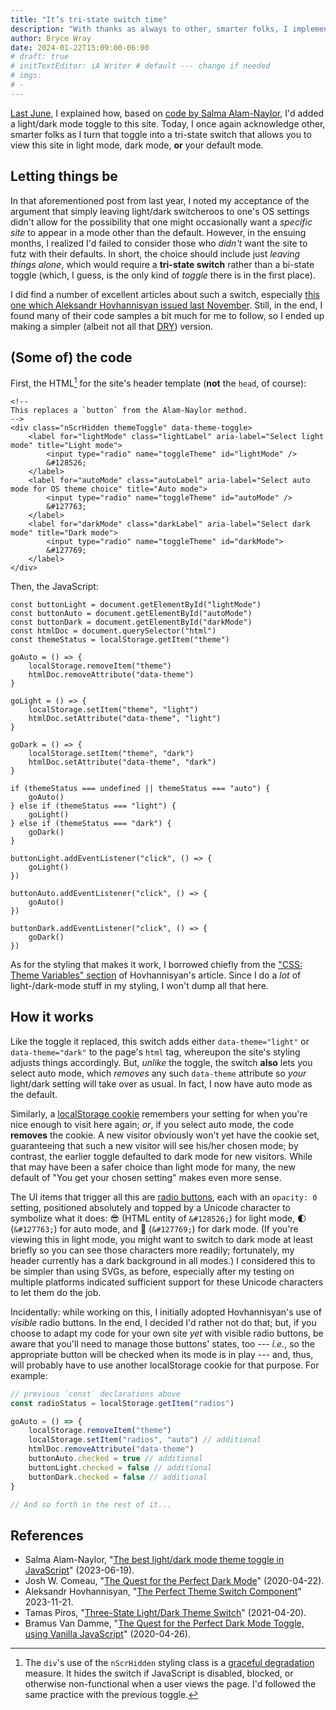 ```yaml
---
title: "It’s tri-state switch time"
description: "With thanks as always to other, smarter folks, I implement a mode switch that gives you yet another option."
author: Bryce Wray
date: 2024-01-22T15:09:00-06:00
# draft: true
# initTextEditor: iA Writer # default --- change if needed
# imgs:
# -
---
```


[Last June](/posts/2023/06/great-take-toggle), I explained how, based on [code by Salma Alam-Naylor](https://whitep4nth3r.com/blog/best-light-dark-mode-theme-toggle-javascript/), I'd added a light/dark mode toggle to this site. Today, I once again acknowledge other, smarter folks as I turn that toggle into a tri-state switch that allows you to view this site in light mode, dark mode, **or** your default mode.

<!--more-->

## Letting things be

In that aforementioned post from last year, I noted my acceptance of the argument that simply leaving light/dark switcheroos to one's OS settings didn't allow for the possibility that one might occasionally want a *specific site* to appear in a mode other than the default. However, in the ensuing months, I realized I'd failed to consider those who *didn't* want the site to futz with their defaults. In short, the choice should include just *leaving things alone*, which would require a **tri-state switch** rather than a bi-state toggle (which, I guess, is the only kind of *toggle* there is in the first place).

I did find a number of excellent articles about such a switch, especially [this one which Aleksandr Hovhannisyan issued last November](https://www.aleksandrhovhannisyan.com/blog/the-perfect-theme-switch/). Still, in the end, I found many of their code samples a bit much for me to follow, so I ended up making a simpler (albeit not all that [DRY](https://www.baeldung.com/cs/dry-software-design-principle)) version.

## (Some of) the code

First, the HTML[^noJS] for the site's header template (**not** the `head`, of course):

[^noJS]: The `div`'s use of the `nScrHidden`  styling class is a [graceful degradation](https://developer.mozilla.org/en-US/docs/Glossary/Graceful_degradation) measure. It hides the switch if JavaScript is disabled, blocked, or otherwise non-functional when a user views the page. I'd followed the same practice with the previous toggle.

```html{bigdiv=true}
<!--
This replaces a `button` from the Alam-Naylor method.
-->
<div class="nScrHidden themeToggle" data-theme-toggle>
	<label for="lightMode" class="lightLabel" aria-label="Select light mode" title="Light mode">
		<input type="radio" name="toggleTheme" id="lightMode" />
		&#128526;
	</label>
	<label for="autoMode" class="autoLabel" aria-label="Select auto mode for OS theme choice" title="Auto mode">
		<input type="radio" name="toggleTheme" id="autoMode" />
		&#127763;
	</label>
	<label for="darkMode" class="darkLabel" aria-label="Select dark mode" title="Dark mode">
		<input type="radio" name="toggleTheme" id="darkMode">
		&#127769;
	</label>
</div>
```

Then, the JavaScript:

```js{filename="mode-switch-auto.js"}
const buttonLight = document.getElementById("lightMode")
const buttonAuto = document.getElementById("autoMode")
const buttonDark = document.getElementById("darkMode")
const htmlDoc = document.querySelector("html")
const themeStatus = localStorage.getItem("theme")

goAuto = () => {
	localStorage.removeItem("theme")
	htmlDoc.removeAttribute("data-theme")
}

goLight = () => {
	localStorage.setItem("theme", "light")
	htmlDoc.setAttribute("data-theme", "light")
}

goDark = () => {
	localStorage.setItem("theme", "dark")
	htmlDoc.setAttribute("data-theme", "dark")
}

if (themeStatus === undefined || themeStatus === "auto") {
	goAuto()
} else if (themeStatus === "light") {
	goLight()
} else if (themeStatus === "dark") {
	goDark()
}

buttonLight.addEventListener("click", () => {
	goLight()
})

buttonAuto.addEventListener("click", () => {
	goAuto()
})

buttonDark.addEventListener("click", () => {
	goDark()
})
```

As for the styling that makes it work, I borrowed chiefly from the ["CSS: Theme Variables" section](https://www.aleksandrhovhannisyan.com/blog/the-perfect-theme-switch/#css-theme-variables) of Hovhannisyan's article. Since I do a *lot* of light-/dark-mode stuff in my styling, I won't dump all that here.

## How it works

Like the toggle it replaced, this switch adds either `data-theme="light"` or `data-theme="dark"` to the page's `html` tag, whereupon the site's styling adjusts things accordingly. But, *unlike* the toggle,  the switch **also** lets you select auto mode, which *removes* any such `data-theme` attribute so *your* light/dark setting will take over as usual. In fact, I now have auto mode as the default.

Similarly, a [localStorage cookie](https://developer.mozilla.org/en-US/docs/Web/API/Window/localStorage) remembers your setting for when you're nice enough to visit here again; *or*, if you select auto mode, the code **removes** the cookie. A new visitor obviously won't yet have the cookie set, guaranteeing that such a new visitor will see his/her chosen mode; by contrast, the earlier toggle defaulted to dark mode for new visitors. While that may have been a safer choice than light mode for many, the new default of "You get your chosen setting" makes even more sense.

The UI items that trigger all this are [radio buttons](https://developer.mozilla.org/en-US/docs/Web/HTML/Element/input/radio), each with an `opacity: 0` setting, positioned absolutely and topped by a Unicode character to symbolize what it does: &#128526; (HTML entity of `&#128526;`) for light mode, &#127763; (`&#127763;`) for auto mode, and &#127769; (`&#127769;`) for dark mode. (If you're viewing this in light mode, you might want to switch to dark mode at least briefly so you can see those characters more readily; fortunately, my header currently has a dark background in all modes.) I considered this to be simpler than using SVGs, as before, especially after my testing on multiple platforms indicated sufficient support for these Unicode characters to let them do the job.

Incidentally: while working on this, I initially adopted Hovhannisyan's use of *visible* radio buttons. In the end, I decided I'd rather not do that; but, if you choose to adapt my code for your own site *yet* with visible radio buttons, be aware that you'll need to manage those buttons' states, too --- *i.e.*, so the appropriate button will be checked when its mode is in play --- and, thus, will probably have to use another localStorage cookie for that purpose. For example:

```js
// previous `const` declarations above
const radioStatus = localStorage.getItem("radios")

goAuto = () => {
	localStorage.removeItem("theme")
	localStorage.setItem("radios", "auto") // additional
	htmlDoc.removeAttribute("data-theme")
	buttonAuto.checked = true // additional
	buttonLight.checked = false // additional
	buttonDark.checked = false // additional
}

// And so forth in the rest of it...
```

## References

- Salma Alam-Naylor, "[The best light/dark mode theme toggle in JavaScript](https://whitep4nth3r.com/blog/best-light-dark-mode-theme-toggle-javascript/)" <span class="nobrk">(2023-06-19)</span>.
- Josh W. Comeau, "[The Quest for the Perfect Dark Mode](https://www.joshwcomeau.com/react/dark-mode/)" <span class="nobrk">(2020-04-22)</span>.
- Aleksandr Hovhannisyan, "[The Perfect Theme Switch Component](https://www.aleksandrhovhannisyan.com/blog/the-perfect-theme-switch/)" <span class="nobrk">2023-11-21</span>.
- Tamas Piros, "[Three-State Light/Dark Theme Switch](https://tpiros.dev/blog/three-state-light-dark-theme-switch/)" <span class="nobrk">(2021-04-20)</span>.
- Bramus Van Damme, "[The Quest for the Perfect Dark Mode Toggle, using Vanilla JavaScript](https://www.bram.us/2020/04/26/the-quest-for-the-perfect-dark-mode-using-vanilla-javascript/)" <span class="nobrk">(2020-04-26)</span>.
